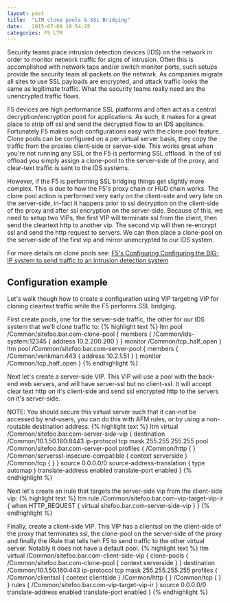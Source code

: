 ```yaml
---
layout: post
title:  "LTM clone pools & SSL Bridging"
date:   2015-07-08 10:54:25
categories: F5 LTM
---
```


Security teams place intrusion detection devices (IDS) on the network in order to monitor network traffic for signs of intrusion.  Often this is accomplished with network taps and/or switch monitor ports, such setups provide the security team all packets on the network.  As companies migrate all sites to use SSL payloads are encrypted, and attack traffic looks the same as legitimate traffic.  What the security teams really need are the unencrypted traffic flows.

F5 devices are high performance SSL platforms and often act as a central decryption/encryption point for applications.  As such, it makes for a great place to strip off ssl and send the decrypted flow to an IDS appliance.  Fortunately F5 makes such configurations easy with the clone pool feature.  Clone pools can be configured on a per virtual server basis, they copy the traffic from the proxies client-side or server-side.  This works great when you're not running any SSL or the F5 is performing SSL offload.  In the of ssl offload you simply assign a clone-pool to the server-side of the proxy, and clear-text traffic is sent to the IDS systems.

However, if the F5 is performing SSL bridging things get slightly more complex.  This is due to how the F5's proxy chain or HUD chain works.  The clone pool action is performed very early on the client-side and very late on the server-side, in-fact it happens prior to ssl decryption on the client-side of the proxy and after ssl encryption on the server-side.  Because of this, we need to setup two VIPs, the first VIP will terminate ssl from the client, then send the cleartext http to another vip.  The second vip will then re-encrypt ssl and send the http request to servers.  We can then place a clone-pool on the server-side of the first vip and mirror unencrypted to our IDS system.

For more details on clone pools see: [F5's Configuring Configuring the BIG-IP system to send traffic to an intrusion detection system ](https://support.f5.com/kb/en-us/solutions/public/13000/300/sol13392.html#clone)


## Configuration example

Let's walk though how to create a configuration using VIP targeting VIP for cloning cleartext traffic while the F5 performs SSL bridging.


First create pools, one for the server-side traffic, the other for our IDS system that we'll clone traffic to:
{% highlight text %}
ltm pool /Common/sitefoo.bar.com-clone-pool {
    members {
        /Common/ids-system:12345 {
            address 10.2.200.200
        }
    }
    monitor /Common/tcp_half_open
}
ltm pool /Common/sitefoo.bar.com-server-pool {
    members {
        /Common/venkman:443 {
            address 10.2.1.51
        }
    }
    monitor /Common/tcp_half_open
}
{% endhighlight %}

Next let's create a server-side VIP.  This VIP will use a pool with the back-end web servers, and will have server-ssl but no client-ssl.  It will accept clear text http on it's client-side and send ssl encrypted http to the servers on it's server-side.

NOTE: You should secure this virtual server such that it can-not be accessed by end-users, you can do this with AFM rules, or by using a non-routable destination address.
{% highlight text %}
ltm virtual /Common/sitefoo.bar.com-server-side-vip {
    destination /Common/10.1.50.160:8443
    ip-protocol tcp
    mask 255.255.255.255
    pool /Common/sitefoo.bar.com-server-pool
    profiles {
        /Common/http { }
        /Common/serverssl-insecure-compatible {
            context serverside
        }
        /Common/tcp { }
    }
    source 0.0.0.0/0
    source-address-translation {
        type automap
    }
    translate-address enabled
    translate-port enabled
}
{% endhighlight %}


Next let's create an irule that targets the server-side vip from the client-side vip:
{% highlight text %}
ltm rule /Common/sitefoo.bar.com-vip-target-vip-ir {
    when HTTP_REQUEST {
    virtual sitefoo.bar.com-server-side-vip
}
}
{% endhighlight %}

Finally, create a client-side VIP.  This VIP has a clientssl on the client-side of the proxy that terminates ssl, the clone-pool on the server-side of the proxy and finally the iRule that tells heh F5 to send traffic to the other virtual server.  Notably it does not have a default pool.
{% highlight text %}
ltm virtual /Common/sitefoo.bar.com-client-side-vip {
    clone-pools {
        /Common/sitefoo.bar.com-clone-pool {
            context serverside
        }
    }
    destination /Common/10.1.50.160:443
    ip-protocol tcp
    mask 255.255.255.255
    profiles {
        /Common/clientssl {
            context clientside
        }
        /Common/http { }
        /Common/tcp { }
    }
    rules {
        /Common/sitefoo.bar.com-vip-target-vip-ir
    }
    source 0.0.0.0/0
    translate-address enabled
    translate-port enabled
}
{% endhighlight %}


